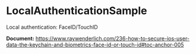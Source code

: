 # LocalAuthenticationSample
Local authentication: FaceID/TouchID

**Document:** https://www.raywenderlich.com/236-how-to-secure-ios-user-data-the-keychain-and-biometrics-face-id-or-touch-id#toc-anchor-005
